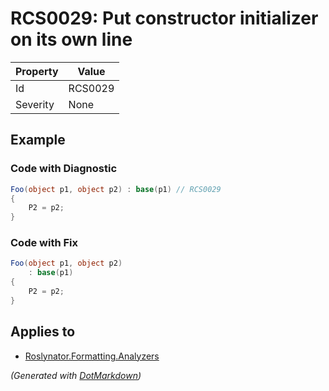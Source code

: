 # RCS0029: Put constructor initializer on its own line

| Property | Value   |
| -------- | ------- |
| Id       | RCS0029 |
| Severity | None    |

## Example

### Code with Diagnostic

```csharp
Foo(object p1, object p2) : base(p1) // RCS0029
{
    P2 = p2;
}
```

### Code with Fix

```csharp
Foo(object p1, object p2)
    : base(p1)
{
    P2 = p2;
}
```

## Applies to

* [Roslynator.Formatting.Analyzers](https://www.nuget.org/packages/Roslynator.Formatting.Analyzers)


*\(Generated with [DotMarkdown](http://github.com/JosefPihrt/DotMarkdown)\)*
